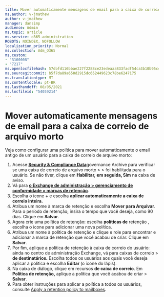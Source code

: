 ```yaml
---
title: Mover automaticamente mensagens de email para a caixa de correio de arquivo morto
ms.author: v-jmathew
author: v-jmathew
manager: dansimp
audience: Admin
ms.topic: article
ms.service: o365-administration
ROBOTS: NOINDEX, NOFOLLOW
localization_priority: Normal
ms.collection: Adm_O365
ms.custom:
- "3100008"
- "7217"
ms.openlocfilehash: 57dbfd116bbae227f2288ce23edeaaa833fadf54ca3b10b95c49512758542e32
ms.sourcegitcommit: b5f7da89a650d2915dc652449623c78be6247175
ms.translationtype: MT
ms.contentlocale: pt-BR
ms.lasthandoff: 08/05/2021
ms.locfileid: "54059214"
---
```

# <a name="automatically-move-email-messages-to-the-archive-mailbox"></a>Mover automaticamente mensagens de email para a caixa de correio de arquivo morto

Veja como configurar uma política para mover automaticamente o email antigo de um usuário para a caixa de correio de arquivo morto:

1. Acesse [**Security & Compliance Data**](https://go.microsoft.com/fwlink/p/?linkid=2077143)governance Archive para verificar se uma caixa de correio de arquivo morto  >    >   foi habilitada para o usuário. Se não tiver, clique em **Habilitar,** **em seguida, Sim** na caixa de aviso.
2. Vá para [**o Exchange de administração > gerenciamento de conformidade > marcas de retenção**](https://go.microsoft.com/fwlink/?linkid=2059104).
3. Escolha o ícone + e escolha **aplicar automaticamente a caixa de correio inteira.**
4. Atribua um nome à marca de retenção e escolha **Mover para Arquivar**. Para o período de retenção, insira o tempo que você deseja, como 90 dias. Clique em **Salvar**.
5. Agora crie uma política de retenção: escolha **políticas de** retenção , escolha o ícone para adicionar uma nova política.
6. Atribua um nome à política de retenção e clique e role para encontrar e adicionar a marca de retenção que você acabou de criar. Clique em **Salvar**.
7. Por fim, aplique a política de retenção à caixa de correio do usuário: ainda no centro de administração Exchange, vá para caixas de correio  >  **de destinatários.** Escolha todos os usuários aos quais você deseja aplicar a política e escolha **Editar** (o ícone do lápis).
8. Na caixa de diálogo, clique em recursos **de caixa de correio**. Em **Política de retenção,** aplique a política que você acabou de criar > **Salvar**.
9. Para obter instruções para aplicar a política a todos os usuários, consulte [Apply a retention policy to mailboxes](https://docs.microsoft.com/exchange/security-and-compliance/messaging-records-management/apply-retention-policy).
